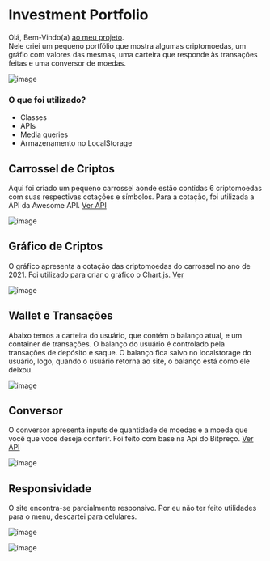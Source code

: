 # Investment Portfolio

<p>Olá, Bem-Vindo(a) <a href="https://investmentportfoliomain.netlify.app/" target="_blank">ao meu projeto</a>.</br>Nele criei um pequeno portfólio que mostra algumas criptomoedas, um gráfio com valores das mesmas, 
uma carteira que responde às transações feitas e uma conversor de moedas.</p>

![image](https://user-images.githubusercontent.com/94994578/157860560-cb2b699d-9f2a-46b7-a183-84edd368bb6d.png)

### O que foi utilizado?
<ul>
  <li>Classes</li>
  <li>APIs</li>
  <li>Media queries</li>
  <li>Armazenamento no LocalStorage</li>
</ul>

## Carrossel de Criptos
<p>Aqui foi criado um pequeno carrossel aonde estão contidas 6 criptomoedas com suas respectivas cotações e símbolos. Para a cotação, foi utilizada a API da Awesome API.
<a href="https://docs.awesomeapi.com.br/api-de-moedas" target="_blank">Ver API</a></p>

![image](https://user-images.githubusercontent.com/94994578/157857911-4fb25eaf-6cfd-41bf-b66a-f47f5e0e125f.png)

## Gráfico de Criptos
<p>O gráfico apresenta a cotação das criptomoedas do carrossel no ano de 2021. Foi utilizado para criar o gráfico o Chart.js. 
  <a href="https://www.chartjs.org/docs/3.3.0/getting-started/" target="_blank">Ver</a></p>

![image](https://user-images.githubusercontent.com/94994578/157858819-b78d28b8-e099-4973-8a8b-bbfc0d76d497.png)

## Wallet e Transações
<p>Abaixo temos a carteira do usuário, que contém o balanço atual, e um container de transações. O balanço do usuário é controlado pela transações de depósito
e saque. O balanço fica salvo no localstorage do usuário, logo, quando o usuário retorna ao site, o balanço está como ele deixou.</p>

![image](https://user-images.githubusercontent.com/94994578/157859658-ba5a9f02-6999-4247-83af-1cfc3ac65c80.png)

## Conversor
<p>O conversor apresenta inputs de quantidade de moedas e a moeda que você que voce deseja conferir. Foi feito com base na Api do Bitpreço.
<a href="https://bitpreco.com/api#publica" target="_blank">Ver API</a></p>

![image](https://user-images.githubusercontent.com/94994578/157860084-5651b350-d304-4f33-9984-a9852678f59b.png)

## Responsividade
O site encontra-se parcialmente responsivo. Por eu não ter feito utilidades para o menu, descartei para celulares.

![image](https://user-images.githubusercontent.com/94994578/157861638-771d4667-f533-466a-a8c4-7a0130c4362a.png)

![image](https://user-images.githubusercontent.com/94994578/157861328-13ef283f-104a-4fed-9234-06a5bce7378c.png)
